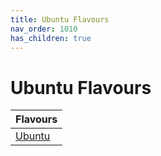 ```yaml
---
title: Ubuntu Flavours
nav_order: 1010
has_children: true
---
```



# Ubuntu Flavours

| Flavours |
| --- |
| [Ubuntu](https://samwhelp.github.io/note-about-ubuntu/read/flavours/ubuntu/) |
